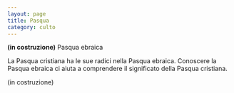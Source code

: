 ```yaml
---
layout: page
title: Pasqua
category: culto
---
```

 
<strong>(in costruzione)</strong>
Pasqua ebraica

La Pasqua cristiana ha le sue radici nella Pasqua ebraica. Conoscere la Pasqua ebraica ci aiuta a comprendere il significato della Pasqua cristiana.

(in costruzione)
